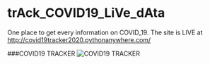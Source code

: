 # trAck_COVID19_LiVe_dAta
One place to get every information on COVID_19. The site is LIVE at http://covid19tracker2020.pythonanywhere.com/

###COVID19 TRACKER
![COVID19 TRACKER](https://gifs.com/gif/covid19-tracker-1Wvg73)
